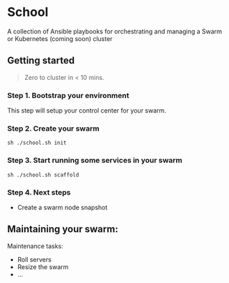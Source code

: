 # School
A collection of Ansible playbooks for orchestrating and managing a Swarm or Kubernetes (coming soon) cluster

## Getting started

> Zero to cluster in < 10 mins. 

### Step 1. Bootstrap your environment 

This step will setup your control center for your swarm. 

### Step 2. Create your swarm 

```
sh ./school.sh init 
```

### Step 3. Start running some services in your swarm 

```
sh ./school.sh scaffold 
```

### Step 4. Next steps

* Create a swarm node snapshot


## Maintaining your swarm: 

Maintenance tasks: 

* Roll servers 
* Resize the swarm 
* ...
